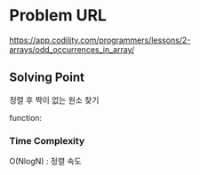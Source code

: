 # Problem URL
https://app.codility.com/programmers/lessons/2-arrays/odd_occurrences_in_array/

## Solving Point 

정렬 후 짝이 없는 원소 찾기

function:
    

### Time Complexity
O(NlogN) : 정렬 속도
